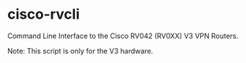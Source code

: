 cisco-rvcli
===========

Command Line Interface to the Cisco RV042 (RV0XX) V3 VPN Routers. 

Note: This script is only for the V3 hardware.


